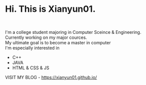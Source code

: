 <h1>Hi. This is Xianyun01. </h1><br>
<div class="a"><p style="line-height=200%;">I'm a college student majoring in Computer Sceince & Engineering.<br>
Currently working on my major cources.<br>
My ultimate goal is to become a master in computer<br>
I'm especially interested in </p></div>

<ul class="nav">
            <li> C++ </li>
            <li> JAVA </li>
            <li> HTML & CSS & JS</li>  
</ul>


VISIT MY BLOG - https://xianyun01.github.io/


  
  


<!---
Xianyun01/Xianyun01 is a ✨ special ✨ repository because its `README.md` (this file) appears on your GitHub profile.
You can click the Preview link to take a look at your changes.
--->
